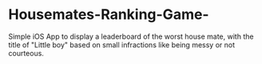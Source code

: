 # Housemates-Ranking-Game-
Simple iOS App to display a leaderboard of the worst house mate, with the title of "Little boy" based on small infractions like being messy or not courteous. 
